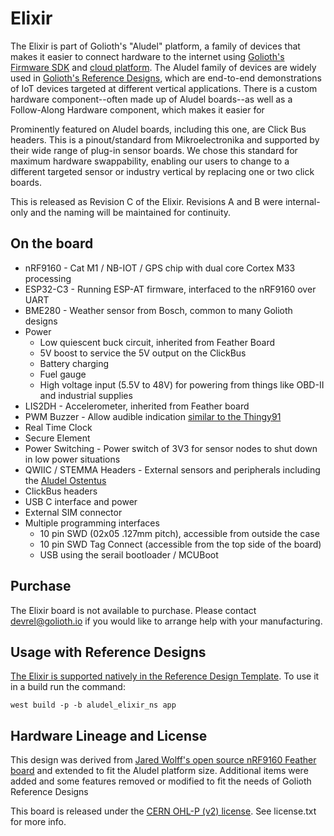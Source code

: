 # Elixir
The Elixir is part of Golioth's "Aludel" platform, a family of devices that makes it easier to connect hardware to the internet using [Golioth's Firmware SDK](https://github.com/golioth/golioth-firmware-sdk) and [cloud platform](https://console.golioth.io). The Aludel family of devices are widely used in [Golioth's Reference Designs](https://projects.golioth.io), which are end-to-end demonstrations of IoT devices targeted at different vertical applications. There is a custom hardware component--often made up of Aludel boards--as well as a Follow-Along Hardware component, which makes it easier for 

Prominently featured on Aludel boards, including this one, are Click Bus headers. This is a pinout/standard from Mikroelectronika and supported by their wide range of plug-in sensor boards. We chose this standard for maximum hardware swappability, enabling our users to change to a different targeted sensor or industry vertical by replacing one or two click boards. 

This is released as Revision C of the Elixir. Revisions A and B were internal-only and the naming will be maintained for continuity.

## On the board
* nRF9160 - Cat M1 / NB-IOT / GPS chip with dual core Cortex M33 processing
* ESP32-C3 - Running ESP-AT firmware, interfaced to the nRF9160 over UART
* BME280 - Weather sensor from Bosch, common to many Golioth designs
* Power
  * Low quiescent buck circuit, inherited from Feather Board
  * 5V boost to service the 5V output on the ClickBus
  * Battery charging
  * Fuel gauge
  * High voltage input (5.5V to 48V) for powering from things like OBD-II and industrial supplies
* LIS2DH - Accelerometer, inherited from Feather board
* PWM Buzzer - Allow audible indication [similar to the Thingy91](https://github.com/golioth/thingy91-golioth)
* Real Time Clock
* Secure Element
* Power Switching - Power switch of 3V3 for sensor nodes to shut down in low power situations
* QWIIC / STEMMA Headers - External sensors and peripherals including the [Aludel Ostentus](https://github.com/golioth/ostentus-hw)
* ClickBus headers
* USB C interface and power
* External SIM connector
* Multiple programming interfaces
  * 10 pin SWD (02x05 .127mm pitch), accessible from outside the case
  * 10 pin SWD Tag Connect (accessible from the top side of the board)
  * USB using the serail bootloader / MCUBoot

## Purchase

The Elixir board is not available to purchase. Please contact [devrel@golioth.io](mailto:devrel@golioth.io) if you would like to arrange help with your manufacturing. 

## Usage with Reference Designs

[The Elixir is supported natively in the Reference Design Template](https://github.com/golioth/reference-design-template?tab=readme-ov-file#golioth-aludel-elixir). To use it in a build run the command:

`west build -p -b aludel_elixir_ns app`

## Hardware Lineage and License

This design was derived from [Jared Wolff's open source nRF9160 Feather board](https://github.com/circuitdojo/nrf9160-feather) and extended to fit the Aludel platform size. Additional items were added and some features removed or modified to fit the needs of Golioth Reference Designs

This board is released under the [CERN OHL-P (v2) license](https://opensource.org/license/cern-ohl-p). See license.txt for more info.
